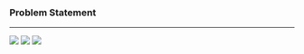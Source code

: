 ### Problem Statement

------------

![](https://raw.githubusercontent.com/shaheemMPM/Hackerrank-Algorithms-Solutions/master/.github/images/11_1.png)
![](https://raw.githubusercontent.com/shaheemMPM/Hackerrank-Algorithms-Solutions/master/.github/images/11_2.png)
![](https://raw.githubusercontent.com/shaheemMPM/Hackerrank-Algorithms-Solutions/master/.github/images/11_3.png)
